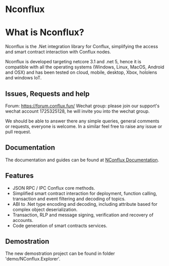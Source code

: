 # Nconflux

 
 
# What is Nconflux?

Nconflux is the .Net integration library for Conflux, simplifying the access and smart contract interaction with Conflux nodes.

Nconflux is developed targeting   netcore 3.1 and .net 5, hence it is compatible with all the operating systems (Windows, Linux, MacOS, Android and OSX) and has been tested on cloud, mobile, desktop, Xbox, hololens and windows IoT.
 

## Issues, Requests and help

Forum: https://forum.conflux.fun/
Wechat group: please join our support's wechat account 1725325128,  he will invite you into the wechat group.

We should be able to answer there any simple queries, general comments or requests, everyone is welcome. In a similar feel free to raise any issue or pull request.

## Documentation
The documentation and guides can be found at [NConflux Documentation](https://www.yuque.com/docs/share/218b0c83-ab0f-4195-a23d-a559b851844a). 

## Features

* JSON RPC / IPC Conflux core methods. 
* Simplified smart contract interaction for deployment, function calling, transaction and event filtering and decoding of topics.
* ABI to .Net type encoding and decoding, including attribute based for complex object deserialization.
* Transaction, RLP and message signing, verification and recovery of accounts.
* Code generation of smart contracts services.
 
## Demostration
The new demostration project can be found in folder 'demo/NConflux.Explorer'.